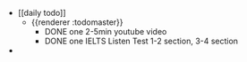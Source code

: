 - [[daily todo]]
	- {{renderer :todomaster}}
		- DONE one 2-5min youtube video
		- DONE one IELTS Listen Test 1-2 section, 3-4 section
-